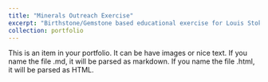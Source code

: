 ```yaml
---
title: "Minerals Outreach Exercise"
excerpt: "Birthstone/Gemstone based educational exercise for Louis Stokes Alliance for Minority Participation at OSU <br/><img src='/images/lsamp.jpg' alt='various types of minerals arranged in white boxes on wooden tray>"
collection: portfolio
---
```


This is an item in your portfolio. It can be have images or nice text. If you name the file .md, it will be parsed as markdown. If you name the file .html, it will be parsed as HTML. 
